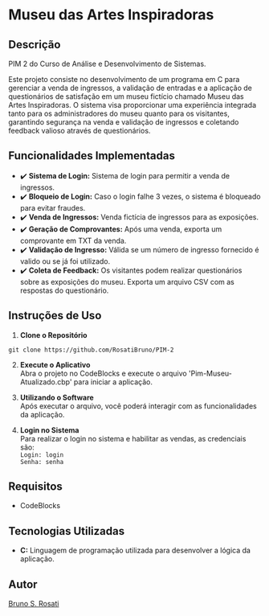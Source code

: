 # Museu das Artes Inspiradoras

## Descrição
PIM 2 do Curso de Análise e Desenvolvimento de Sistemas.

Este projeto consiste no desenvolvimento de um programa em C para gerenciar a venda de ingressos, a validação de entradas e a aplicação de questionários de satisfação em um museu fictício chamado Museu das Artes Inspiradoras. O sistema visa proporcionar uma experiência integrada tanto para os administradores do museu quanto para os visitantes, garantindo segurança na venda e validação de ingressos e coletando feedback valioso através de questionários.

## Funcionalidades Implementadas
- ✔️ **Sistema de Login:** Sistema de login para permitir a venda de ingressos.
- ✔️ **Bloqueio de Login:** Caso o login falhe 3 vezes, o sistema é bloqueado para evitar fraudes.
- ✔️ **Venda de Ingressos:** Venda fictícia de ingressos para as exposições.
- ✔️ **Geração de Comprovantes:** Após uma venda, exporta um comprovante em TXT da venda.
- ✔️ **Validação de Ingresso:** Válida se um número de ingresso fornecido é valido ou se já foi utilizado.
- ✔️ **Coleta de Feedback:** Os visitantes podem realizar questionários sobre as exposições do museu. Exporta um arquivo CSV com as respostas do questionário.

## Instruções de Uso
1. **Clone o Repositório**
```
git clone https://github.com/RosatiBruno/PIM-2
```

2. **Execute o Aplicativo** <br>
Abra o projeto no CodeBlocks e execute o arquivo 'Pim-Museu-Atualizado.cbp' para iniciar a aplicação.

3. **Utilizando o Software** <br>
Após executar o arquivo, você poderá interagir com as funcionalidades da aplicação.

4. **Login no Sistema** <br>
Para realizar o login no sistema e habilitar as vendas, as credenciais são: <br>
``Login: login`` <br>
``Senha: senha``

## Requisitos
- CodeBlocks

## Tecnologias Utilizadas
- **C:** Linguagem de programação utilizada para desenvolver a lógica da aplicação.

## Autor
[Bruno S. Rosati](https://github.com/RosatiBruno)